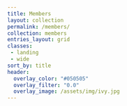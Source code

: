 ```yaml
---
title: Members
layout: collection
permalink: /members/
collection: members
entries_layout: grid
classes:
 - landing
 - wide
sort_by: title
header:
  overlay_color: "#050505"
  overlay_filter: "0.0"
  overlay_image: /assets/img/ivy.jpg
---
```


